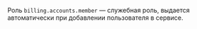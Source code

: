 Роль `billing.accounts.member` — служебная роль, выдается автоматически при добавлении пользователя в сервисе.